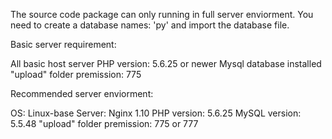 The source code package can only running in full server enviorment. You need to create a database names: 'py' and import the database file.

Basic server requirement:

All basic host server
PHP version: 5.6.25 or newer
Mysql database installed
"upload" folder premission: 775



Recommended server enviorment:

OS: Linux-base
Server: Nginx 1.10
PHP version: 5.6.25
MySQL version: 5.5.48
"upload" folder premission: 775 or 777
